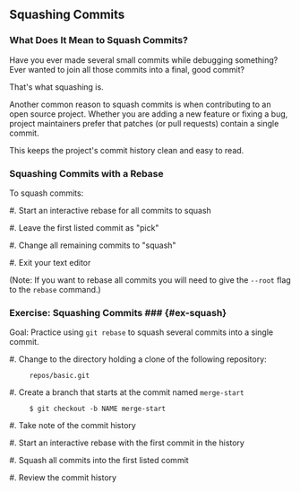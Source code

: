 Squashing Commits
-----------------

### What Does It Mean to Squash Commits? ###

Have you ever made several small commits while debugging something?
Ever wanted to join all those commits into a final, good commit?

That's what squashing is.

<div class="notes">

Another common reason to squash commits is when contributing to an
open source project.  Whether you are adding a new feature or fixing a
bug, project maintainers prefer that patches (or pull requests)
contain a single commit.

This keeps the project's commit history clean and easy to read.

</div>

### Squashing Commits with a Rebase ###

To squash commits:

  #. Start an interactive rebase for all commits to squash

  #. Leave the first listed commit as "pick"

  #. Change all remaining commits to "squash"

  #. Exit your text editor

(Note: If you want to rebase all commits you will need to give the
`--root` flag to the `rebase` command.)

### Exercise: Squashing Commits ### {#ex-squash}

<div class="notes">

Goal: Practice using `git rebase` to squash several commits into a
single commit.

</div>

  #. Change to the directory holding a clone of the following
     repository:

         repos/basic.git

  #. Create a branch that starts at the commit named `merge-start`

         $ git checkout -b NAME merge-start

  #. Take note of the commit history

  #. Start an interactive rebase with the first commit in the history

  #. Squash all commits into the first listed commit

  #. Review the commit history
